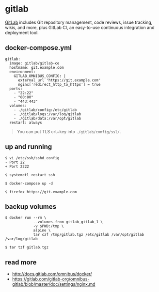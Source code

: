 gitlab
======

[GitLab][1] includes Git repository management, code reviews, issue tracking,
wikis, and more, plus GitLab CI, an easy-to-use continuous integration and
deployment tool.

## docker-compose.yml

```
gitlab:
  image: gitlab/gitlab-ce
  hostname: git.example.com
  environment:
    GITLAB_OMNIBUS_CONFIG: |
      external_url 'https://git.example.com'
      nginx['redirect_http_to_https'] = true
  ports:
    - "22:22"
    - "80:80"
    - "443:443"
  volumes:
    - ./gitlab/config:/etc/gitlab
    - ./gitlab/logs:/var/log/gitlab
    - ./gitlab/data:/var/opt/gitlab
  restart: always
```

> You can put TLS crt+key into `./gitlab/config/ssl/`.

## up and running

```
$ vi /etc/ssh/sshd_config
- Port 22
+ Port 2222

$ systemctl restart ssh

$ docker-compose up -d

$ firefox https://git.example.com
```

## backup volumes

```
$ docker run --rm \
             --volumes-from gitlab_gitlab_1 \
             -v $PWD:/tmp \
             alpine \
             tar czf /tmp/gitlab.tgz /etc/gitlab /var/opt/gitlab /var/log/gitlab

$ tar tzf gitlab.tgz
```

## read more

- http://docs.gitlab.com/omnibus/docker/
- https://gitlab.com/gitlab-org/omnibus-gitlab/blob/master/doc/settings/nginx.md

[1]: https://gitlab.com/
